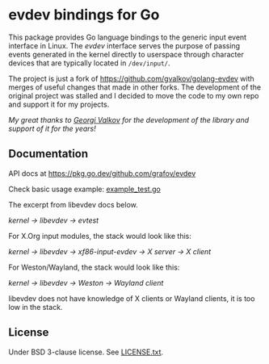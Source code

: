 # evdev bindings for Go

This package provides Go language bindings to the generic input event
interface in Linux. The *evdev* interface serves the purpose of
passing events generated in the kernel directly to userspace through
character devices that are typically located in `/dev/input/`.

The project is just a fork of https://github.com/gvalkov/golang-evdev
with merges of useful changes that made in other forks. The
development of the original project was stalled and I decided to move
the code to my own repo and support it for my projects.

*My great thanks to [Georgi Valkov](https://github.com/gvalkov) for*
*the development of the library and support of it for the years!*

## Documentation
API docs at https://pkg.go.dev/github.com/grafov/evdev

Check basic usage example: [example_test.go](example_test.go)

The excerpt from libevdev docs below.

*kernel → libevdev → evtest*

For X.Org input modules, the stack would look like this:

*kernel → libevdev → xf86-input-evdev → X server → X client*

For Weston/Wayland, the stack would look like this:

*kernel → libevdev → Weston → Wayland client*

libevdev does not have knowledge of X clients or Wayland clients, it
is too low in the stack.


## License

Under BSD 3-clause license. See [LICENSE.txt](LICENSE.txt).
